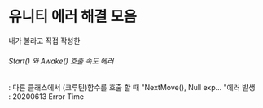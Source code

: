 # 유니티 에러 해결 모음
내가 볼라고 직접 작성한



###### Start() 와 Awake() 호출 속도 에러
: 다른 클래스에서 (코루틴)함수를 호출 할 때 "NextMove(), Null exp... "에러 발생   
: 20200613 Error Time

